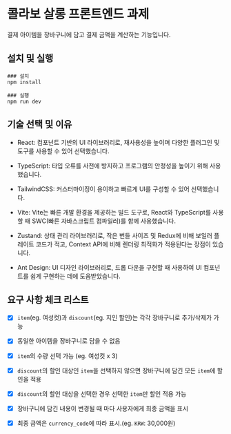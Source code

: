# 콜라보 살롱 프론트엔드 과제
결제 아이템을 장바구니에 담고 결제 금액을 계산하는 기능입니다. 

## 설치 및 실행
```
### 설치
npm install

### 실행
npm run dev
```
## 기술 선택 및 이유
- React: 컴포넌트 기반의 UI 라이브러리로, 재사용성을 높이며 다양한 플러그인 및 도구를 사용할 수 있어 선택했습니다. 

- TypeScript: 타입 오류를 사전에 방지하고 프로그램의 안정성을 높이기 위해 사용했습니다.

- TailwindCSS: 커스터마이징이 용이하고 빠르게 UI를 구성할 수 있어 선택했습니다. 

- Vite: Vite는 빠른 개발 환경을 제공하는 빌드 도구로, React와 TypeScript를 사용할 때 SWC(빠른 자바스크립트 컴파일러)를 함께 사용했습니다. 

- Zustand: 상태 관리 라이브러리로, 작은 번들 사이즈 및 Redux에 비해 보일러 플레이트 코드가 적고, Context API에 비해 렌더링 최적화가 적용된다는 장점이 있습니다. 

- Ant Design: UI 디자인 라이브러리로, 드롭 다운을 구현할 때 사용하여 UI 컴포넌트를 쉽게 구현하는 데에 도움받았습니다.

## 요구 사항 체크 리스트
- [x] `item`(eg. 여성컷)과 `discount`(eg. 지인 할인)는 각각 장바구니로 추가/삭제가 가능

- [x] 동일한 아이템을 장바구니로 담을 수 없음

- [x] `item`의 수량 선택 가능 (eg. 여성컷 x 3)

- [x] `discount`의 할인 대상인 `item`을 선택하지 않으면 장바구니에 담긴 모든 `item`에 할인을 적용

- [x] `discount`의 할인 대상을 선택한 경우 선택한 `item`만 할인 적용 가능

- [x] 장바구니에 담긴 내용이 변경될 때 마다 사용자에게 최종 금액을 표시

- [x] 최종 금액은 `currency_code`에 따라 표시.(eg. `KRW`: 30,000원)


